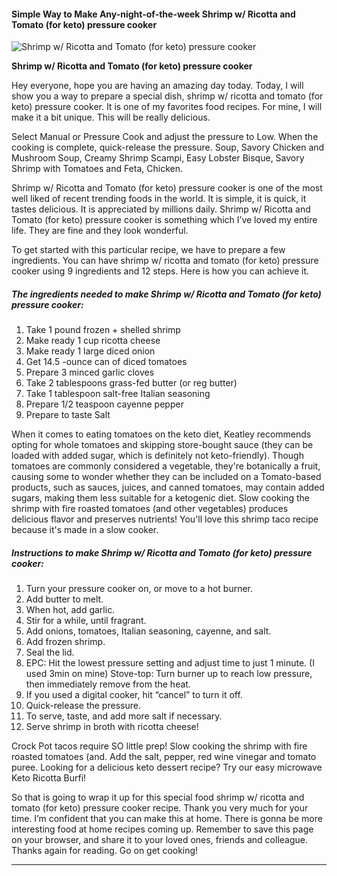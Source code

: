             

#### Simple Way to Make Any-night-of-the-week Shrimp w/ Ricotta and Tomato (for keto) pressure cooker

![Shrimp w/ Ricotta and Tomato (for keto) pressure cooker](https://img-global.cpcdn.com/recipes/841f1fb8c793392a/751x532cq70/shrimp-w-ricotta-and-tomato-for-keto-pressure-cooker-recipe-main-photo.jpg)

**Shrimp w/ Ricotta and Tomato (for keto) pressure cooker**

Hey everyone, hope you are having an amazing day today. Today, I will show you a way to prepare a special dish, shrimp w/ ricotta and tomato (for keto) pressure cooker. It is one of my favorites food recipes. For mine, I will make it a bit unique. This will be really delicious.

Select Manual or Pressure Cook and adjust the pressure to Low. When the cooking is complete, quick-release the pressure. Soup, Savory Chicken and Mushroom Soup, Creamy Shrimp Scampi, Easy Lobster Bisque, Savory Shrimp with Tomatoes and Feta, Chicken.

Shrimp w/ Ricotta and Tomato (for keto) pressure cooker is one of the most well liked of recent trending foods in the world. It is simple, it is quick, it tastes delicious. It is appreciated by millions daily. Shrimp w/ Ricotta and Tomato (for keto) pressure cooker is something which I’ve loved my entire life. They are fine and they look wonderful.

To get started with this particular recipe, we have to prepare a few ingredients. You can have shrimp w/ ricotta and tomato (for keto) pressure cooker using 9 ingredients and 12 steps. Here is how you can achieve it.

##### The ingredients needed to make Shrimp w/ Ricotta and Tomato (for keto) pressure cooker:

1.  Take 1 pound frozen + shelled shrimp
2.  Make ready 1 cup ricotta cheese
3.  Make ready 1 large diced onion
4.  Get 14.5 -ounce can of diced tomatoes
5.  Prepare 3 minced garlic cloves
6.  Take 2 tablespoons grass-fed butter (or reg butter)
7.  Take 1 tablespoon salt-free Italian seasoning
8.  Prepare 1/2 teaspoon cayenne pepper
9.  Prepare to taste Salt

When it comes to eating tomatoes on the keto diet, Keatley recommends opting for whole tomatoes and skipping store-bought sauce (they can be loaded with added sugar, which is definitely not keto-friendly). Though tomatoes are commonly considered a vegetable, they're botanically a fruit, causing some to wonder whether they can be included on a Tomato-based products, such as sauces, juices, and canned tomatoes, may contain added sugars, making them less suitable for a ketogenic diet. Slow cooking the shrimp with fire roasted tomatoes (and other vegetables) produces delicious flavor and preserves nutrients! You'll love this shrimp taco recipe because it's made in a slow cooker.

##### Instructions to make Shrimp w/ Ricotta and Tomato (for keto) pressure cooker:

1.  Turn your pressure cooker on, or move to a hot burner.
2.  Add butter to melt.
3.  When hot, add garlic.
4.  Stir for a while, until fragrant.
5.  Add onions, tomatoes, Italian seasoning, cayenne, and salt.
6.  Add frozen shrimp.
7.  Seal the lid.
8.  EPC: Hit the lowest pressure setting and adjust time to just 1 minute. (I used 3min on mine) Stove-top: Turn burner up to reach low pressure, then immediately remove from the heat.
9.  If you used a digital cooker, hit “cancel” to turn it off.
10.  Quick-release the pressure.
11.  To serve, taste, and add more salt if necessary.
12.  Serve shrimp in broth with ricotta cheese!

Crock Pot tacos require SO little prep! Slow cooking the shrimp with fire roasted tomatoes (and. Add the salt, pepper, red wine vinegar and tomato puree. Looking for a delicious keto dessert recipe? Try our easy microwave Keto Ricotta Burfi!

So that is going to wrap it up for this special food shrimp w/ ricotta and tomato (for keto) pressure cooker recipe. Thank you very much for your time. I’m confident that you can make this at home. There is gonna be more interesting food at home recipes coming up. Remember to save this page on your browser, and share it to your loved ones, friends and colleague. Thanks again for reading. Go on get cooking!

* * *